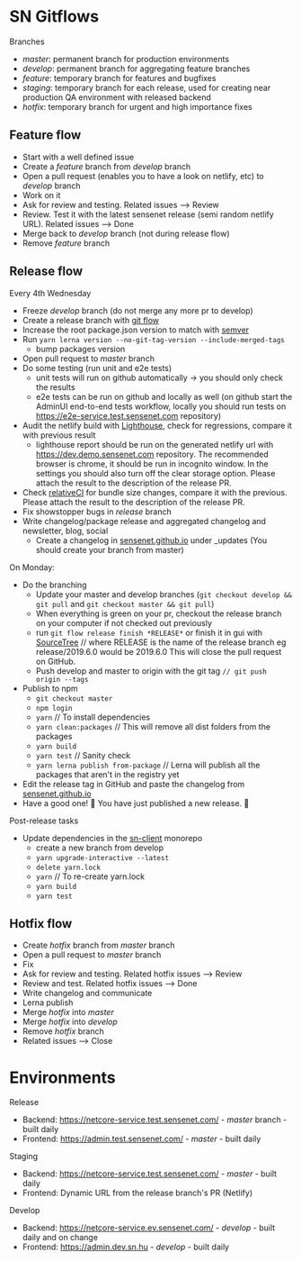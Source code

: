 # SN Gitflows

Branches

- _master_: permanent branch for production environments
- _develop_: permanent branch for aggregating feature branches
- _feature_: temporary branch for features and bugfixes
- _staging_: temporary branch for each release, used for creating near production QA environment with released backend
- _hotfix_: temporary branch for urgent and high importance fixes

## Feature flow

- Start with a well defined issue
- Create a _feature_ branch from _develop_ branch
- Open a pull request (enables you to have a look on netlify, etc) to _develop_ branch
- Work on it
- Ask for review and testing. Related issues --> Review
- Review. Test it with the latest sensenet release (semi random netlify URL). Related issues --> Done
- Merge back to _develop_ branch (not during release flow)
- Remove _feature_ branch

## Release flow

Every 4th Wednesday

- Freeze _develop_ branch (do not merge any more pr to develop)
- Create a release branch with [git flow](https://danielkummer.github.io/git-flow-cheatsheet/#release)
- Increase the root package.json version to match with [semver](https://docs.npmjs.com/about-semantic-versioning)
- Run `yarn lerna version --no-git-tag-version --include-merged-tags`
  - bump packages version
- Open pull request to _master_ branch
- Do some testing (run unit and e2e tests)
  - unit tests will run on github automatically -> you should only check the results
  - e2e tests can be run on github and locally as well (on github start the AdminUI end-to-end tests workflow, locally you should run tests on https://e2e-service.test.sensenet.com repository)
- Audit the netlify build with [Lighthouse](https://developers.google.com/web/tools/lighthouse#devtools), check for regressions, compare it with previous result
  - lighthouse report should be run on the generated netlify url with https://dev.demo.sensenet.com repository. The recommended browser is chrome, it should be run in incognito window. In the settings you should also turn off the clear storage option. Please attach the result to the description of the release PR.
- Check [relativeCI](https://app.relative-ci.com/projects/SpRCK0ViJsBVzSUtpFtk) for bundle size changes, compare it with the previous. Please attach the result to the description of the release PR.
- Fix showstopper bugs in _release_ branch
- Write changelog/package release and aggregated changelog and newsletter, blog, social
  - Create a changelog in [sensenet.github.io](https://github.com/SenseNet/sensenet.github.io) under \_updates (You should create your branch from master)

On Monday:

- Do the branching
  - Update your master and develop branches (`git checkout develop && git pull` and `git checkout master && git pull`)
  - When everything is green on your pr, checkout the release branch on your computer if not checked out previously
  - run `git flow release finish *RELEASE*` or finish it in gui with [SourceTree](https://www.sourcetreeapp.com/) // where RELEASE is the name of the release branch eg release/2019.6.0 would be 2019.6.0
    This will close the pull request on GitHub.
  - Push develop and master to origin with the git tag `// git push origin --tags`
- Publish to npm
  - `git checkout master`
  - `npm login`
  - `yarn` // To install dependencies
  - `yarn clean:packages` // This will remove all dist folders from the packages
  - `yarn build`
  - `yarn test` // Sanity check
  - `yarn lerna publish from-package` // Lerna will publish all the packages that aren't in the registry yet
- Edit the release tag in GitHub and paste the changelog from [sensenet.github.io](https://github.com/SenseNet/sensenet.github.io)
- Have a good one! 🍺 You have just published a new release. 🌟

Post-release tasks

- Update dependencies in the [sn-client](https://github.com/SenseNet/sn-client) monorepo
  - create a new branch from develop
  - `yarn upgrade-interactive --latest`
  - `delete yarn.lock`
  - `yarn` // To re-create yarn.lock
  - `yarn build`
  - `yarn test`

## Hotfix flow

- Create _hotfix_ branch from _master_ branch
- Open a pull request to _master_ branch
- Fix
- Ask for review and testing. Related hotfix issues --> Review
- Review and test. Related hotfix issues --> Done
- Write changelog and communicate
- Lerna publish
- Merge _hotfix_ into _master_
- Merge _hotfix_ into _develop_
- Remove _hotfix_ branch
- Related issues --> Close

# Environments

Release

- Backend: https://netcore-service.test.sensenet.com/ - _master_ branch - built daily
- Frontend: https://admin.test.sensenet.com/ - _master_ - built daily

Staging

- Backend: https://netcore-service.test.sensenet.com/ - _master_ - built daily
- Frontend: Dynamic URL from the release branch's PR (Netlify)

Develop

- Backend: https://netcore-service.ev.sensenet.com/ - _develop_ - built daily and on change
- Frontend: https://admin.dev.sn.hu - _develop_ - built daily
